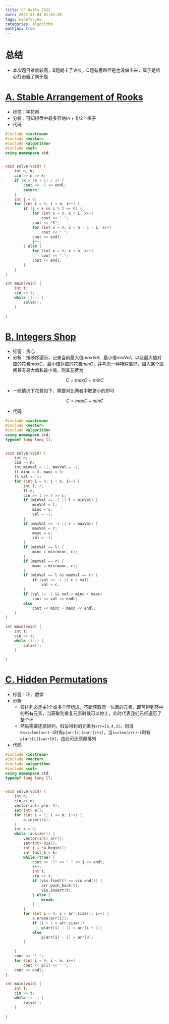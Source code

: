 ```yaml
---
title: CF Hello 2022
date: 2022-01-04 01:02:38
tags: Codeforces
categories: Algorithm
mathjax: true 
---
```


# 总结

- 本次题目难度较高，B题就卡了许久，C题有思路但是也没做出来，属于是信心打击器了属于是

# [A. Stable Arrangement of Rooks](https://codeforces.com/contest/1621/problem/A)

- 标签：字符串
- 分析：可知棋盘中最多容纳$(n+1)/2$个棋子
- 代码

```c++
#include <iostream>
#include <vector>
#include <algorithm>
#include <set>
using namespace std;


void solve(void) {
    int n, k;
    cin >> n >> k;
    if (k > (n + 1) / 2) {
        cout << -1 << endl;
        return;
    } 
    int j = 0;
    for (int i = 0; i < n; i++) {
        if (j < k && i % 2 == 0) {
            for (int x = 0; x < i; x++)
                cout << ".";
            cout << "R";
            for (int x = 0; x < n - 1 - i; x++)
                cout << ".";
            cout << endl;
            j++;
        } else {
            for (int x = 0; x < n; x++)
                cout << ".";
            cout << endl;
        }
    }
}

int main(void) {
    int t;
    cin >> t;
    while (t--) {
        solve();
    }
    
}
```

<!--more-->

# [B. Integers Shop](https://codeforces.com/contest/1621/problem/B)

- 标签：贪心
- 分析：按顺序遍历，记录当前最大值$maxVal$、最小值$minVal$，以及最大值对应的花费$maxC$、最小值对应的花费$minC$，并考虑一种特殊情况，加入某个区间兼有最大值和最小值，则其花费为

$$
C=maxC=minC
$$

- 一般情况下花费如下，需要对比两者中取更小的即可

$$
C=maxC+minC
$$

- 代码

```c++
#include <iostream>
#include <vector>
#include <algorithm>
using namespace std;
typedef long long ll;


void solve(void) {
    int n;
    cin >> n;
    int minVal = -1, maxVal = -1;
    ll minc = 0, maxc = 0;
    ll val = -1;
    for (int i = 0; i < n; i++) {
        int l, r;
        ll c;
        cin >> l >> r >> c;
        if (minVal == -1 || l < minVal) {
            minVal = l;
            minc = c;
            val = -1;
        }
        if (maxVal == -1 || r > maxVal) {
            maxVal = r;
            maxc = c;
            val = -1;
        }
        if (minVal == l) {
            minc = min(minc, c);
        }
        if (maxVal == r) {
            maxc = min(maxc, c);
        }
        if (minVal == l && maxVal == r) {
            if (val == -1 || c < val)
                val = c;
        }
        if (val != -1 && val < minc + maxc)
            cout << val << endl;
        else
            cout << minc + maxc << endl;
    }
}

int main(void) {
    int t;
    cin >> t;
    while (t--) {
        solve();
    }
    
}
```

# [C. Hidden Permutations](https://codeforces.com/contest/1621/problem/C)

- 标签：环、数学
- 分析
  - 该排列必定由1个或多个环组成，不断获取同一位置的元素，即可得到环中的所有元素，当获取到重复元素时候可以停止，此时代表我们已经遍历了整个环
  - 然后需要还原排列，假设得到的元素为`arr=[5,4,3]`，则当`0<=i<len(arr)-1`时有`p[arr[i]]=arr[i+1]`，当`i==len(arr)-1`时有`p[arr[i]]=arr[0]`，由此可还原原排列
- 代码

```c++
#include <iostream>
#include <vector>
#include <algorithm>
#include <set>
using namespace std;
typedef long long ll;


void solve(void) {
    int n;
    cin >> n;
    vector<int> p(n, 0);
    set<int> a{};
    for (int i = 1; i <= n; i++) {
        a.insert(i);
    }
    int k = 0;
    while (a.size()) {
        vector<int> arr{};
        set<int> vis{};
        int j = *a.begin();
        int last_k = k;
        while (true) {
            cout << "?" << " " << j << endl;
            k++;
            int t;
            cin >> t;
            if (vis.find(t) == vis.end()) {
                arr.push_back(t);
                vis.insert(t);
            } else {
                break;
            }
        }
        for (int i = 0; i < arr.size(); i++) {
            a.erase(arr[i]);
            if (i + 1 < arr.size())
                p[arr[i] - 1] = arr[i + 1];
            else
                p[arr[i] - 1] = arr[0];
        }
        
    }
    cout << "! ";
    for (int i = 0; i < n; i++) 
        cout << p[i] << " ";
    cout << endl;
}

int main(void) {
    int t;
    cin >> t;
    while (t--) {
        solve();
    }
    
}
```


